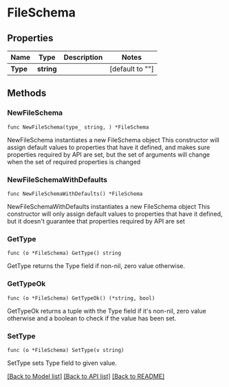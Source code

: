 # FileSchema

## Properties

Name | Type | Description | Notes
------------ | ------------- | ------------- | -------------
**Type** | **string** |  | [default to ""]

## Methods

### NewFileSchema

`func NewFileSchema(type_ string, ) *FileSchema`

NewFileSchema instantiates a new FileSchema object
This constructor will assign default values to properties that have it defined,
and makes sure properties required by API are set, but the set of arguments
will change when the set of required properties is changed

### NewFileSchemaWithDefaults

`func NewFileSchemaWithDefaults() *FileSchema`

NewFileSchemaWithDefaults instantiates a new FileSchema object
This constructor will only assign default values to properties that have it defined,
but it doesn't guarantee that properties required by API are set

### GetType

`func (o *FileSchema) GetType() string`

GetType returns the Type field if non-nil, zero value otherwise.

### GetTypeOk

`func (o *FileSchema) GetTypeOk() (*string, bool)`

GetTypeOk returns a tuple with the Type field if it's non-nil, zero value otherwise
and a boolean to check if the value has been set.

### SetType

`func (o *FileSchema) SetType(v string)`

SetType sets Type field to given value.



[[Back to Model list]](../README.md#documentation-for-models) [[Back to API list]](../README.md#documentation-for-api-endpoints) [[Back to README]](../README.md)


